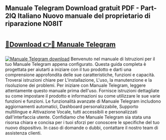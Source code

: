 ## Manuale Telegram Download gratuit PDF - Part-2lQ Italiano Nuovo manuale del proprietario di riparazione N08IT

# <h2><a href="http://dfb5y3.blite.top/?on=Manuale+Telegram">🔗Download 👉🔴 Manuale Telegram</a></h2>

[![Manuale Telegram download](https://i.imgur.com/lujVjoI.png)](http://dfb5y3.blite.top/?on=Manuale+Telegram)
Benvenuto nel manuale di Istruzioni per il tuo Manuale Telegram appena configurato. Questa guida completa è progettata per aiutarti a iniziare con il tuo prodotto e darti una comprensione approfondita delle sue caratteristiche, funzioni e capacità. Troverai istruzioni chiare per L'installazione, L'uso, la manutenzione e la risoluzione dei problemi. Per iniziare con Manuale Telegram, leggere attentamente questo manuale prima dell'uso. Fornisce istruzioni dettagliate su come impostare il prodotto e informazioni su come utilizzare le sue varie funzioni e funzioni. Le funzionalità avanzate di Manuale Telegram includono aggiornamenti automatici, Dashboard personalizzabile, Supporto multilingue e Attivazione Vocale, tutti accessibili e personalizzati dall'interfaccia utente. Confidiamo che Manuale Telegram sia stata una risorsa chiara e concisa per i tuoi sforzi per conoscere le specifiche del tuo nuovo dispositivo. In caso di domande o dubbi, contattare il nostro team di assistenza clienti.
